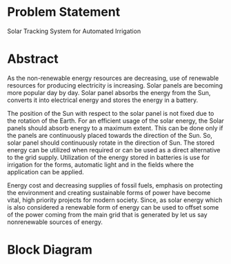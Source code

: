 # Problem Statement
Solar Tracking System for Automated Irrigation 

# Abstract
As the non-renewable energy resources are decreasing, use of renewable resources for producing electricity is increasing. Solar panels are becoming more popular day by day. Solar 
panel absorbs the energy from the Sun, converts it into electrical energy and stores the energy in a battery.

The position of the Sun with respect to the solar panel is not fixed due to the rotation of the Earth. For an efficient usage of the solar energy, the Solar panels should absorb energy to a 
maximum extent. This can be done only if the panels are continuously placed towards the direction of the Sun. So, solar panel should continuously rotate in the direction of Sun. 
The stored energy can be utilized when required or can be used as a direct alternative to the grid supply. Utilization of the energy stored in batteries is use for irrigation for the forms, 
automatic light and in the fields where the application can be applied. 

Energy cost and decreasing supplies of fossil fuels, emphasis on protecting the environment and creating sustainable forms of power have become vital, high priority projects for modern 
society. Since, as solar energy which is also considered a renewable form of energy can be used to offset some of the power coming from the main grid that is generated by let us say 
nonrenewable sources of energy.

# Block Diagram

